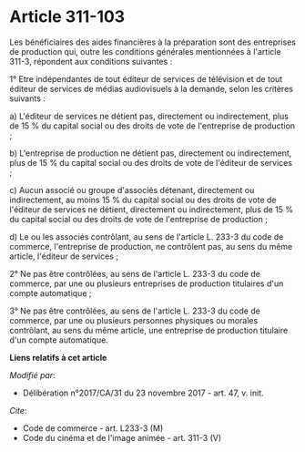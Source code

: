 # Article 311-103

Les bénéficiaires des aides financières à la préparation sont des entreprises de production qui, outre les conditions
générales mentionnées à l'article 311-3, répondent aux conditions suivantes :

1° Etre indépendantes de tout éditeur de services de télévision et de tout éditeur de services de médias audiovisuels à la
demande, selon les critères suivants :

a) L'éditeur de services ne détient pas, directement ou indirectement, plus de 15 % du capital social ou des droits de vote
de l'entreprise de production ;

b) L'entreprise de production ne détient pas, directement ou indirectement, plus de 15 % du capital social ou des droits de
vote de l'éditeur de services ;

c) Aucun associé ou groupe d'associés détenant, directement ou indirectement, au moins 15 % du capital social ou des droits
de vote de l'éditeur de services ne détient, directement ou indirectement, plus de 15 % du capital social ou des droits de
vote de l'entreprise de production ;

d) Le ou les associés contrôlant, au sens de l'article L. 233-3 du code de commerce, l'entreprise de production, ne
contrôlent pas, au sens du même article, l'éditeur de services ;

2° Ne pas être contrôlées, au sens de l'article L. 233-3 du code de commerce, par une ou plusieurs entreprises de production
titulaires d'un compte automatique ;

3° Ne pas être contrôlées, au sens de l'article L. 233-3 du code de commerce, par une ou plusieurs personnes physiques ou
morales contrôlant, au sens du même article, une entreprise de production titulaire d'un compte automatique.

**Liens relatifs à cet article**

_Modifié par_:

  - Délibération n°2017/CA/31 du 23 novembre 2017 - art. 47, v. init.

_Cite_:

  - Code de commerce - art. L233-3 (M)
  - Code du cinéma et de l'image animée - art. 311-3 (V)
